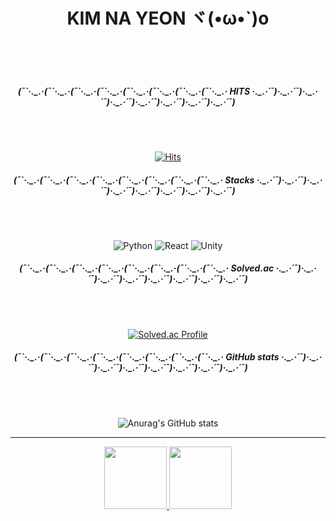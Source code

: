 <div align="center">


<h1>KIM NA YEON ヾ(•ω•`)o <br></h1><br><br><br>


<h5> (¯`·._.·(¯`·._.·(¯`·._.·(¯`·._.·(¯`·._.·(¯`·._.·(¯`·._.·(¯`·._.·  HITS  ·._.·´¯)·._.·´¯)·._.·´¯)·._.·´¯)·._.·´¯)·._.·´¯)·._.·´¯)·._.·´¯) </h5><br><br>

[![Hits](https://hits.seeyoufarm.com/api/count/incr/badge.svg?url=https%3A%2F%2Fgithub.com%2Fgjbae1212%2Fhit-counter&count_bg=%2353DACD&title_bg=%23000000&icon=&icon_color=%23E7E7E7&title=&edge_flat=false)](https://hits.seeyoufarm.com)

<h5> (¯`·._.·(¯`·._.·(¯`·._.·(¯`·._.·(¯`·._.·(¯`·._.·(¯`·._.·(¯`·._.·  Stacks  ·._.·´¯)·._.·´¯)·._.·´¯)·._.·´¯)·._.·´¯)·._.·´¯)·._.·´¯)·._.·´¯) </h5><br><br>

<img alt="Python" src ="https://img.shields.io/badge/Python-3776AB.svg?&style=flat-square&logo=Python&logoColor=white"/> <img alt="React" src ="https://img.shields.io/badge/React-61DAFB.svg?&style=flat-square&logo=React&logoColor=white"/> <img alt="Unity" src ="https://img.shields.io/badge/Unity-FFFFFF.svg?&style=flat-square&logo=Unity&logoColor=black"/> 

<h5> (¯`·._.·(¯`·._.·(¯`·._.·(¯`·._.·(¯`·._.·(¯`·._.·(¯`·._.·(¯`·._.·  Solved.ac  ·._.·´¯)·._.·´¯)·._.·´¯)·._.·´¯)·._.·´¯)·._.·´¯)·._.·´¯)·._.·´¯) </h5><br><br>

[![Solved.ac Profile](http://mazassumnida.wtf/api/v2/generate_badge?boj=nayeon1031)](https://solved.ac/nayeon1031/)

<h5> (¯`·._.·(¯`·._.·(¯`·._.·(¯`·._.·(¯`·._.·(¯`·._.·(¯`·._.·(¯`·._.· GitHub stats ·._.·´¯)·._.·´¯)·._.·´¯)·._.·´¯)·._.·´¯)·._.·´¯)·._.·´¯)·._.·´¯) </h5><br><br>

![Anurag's GitHub stats](https://github-readme-stats.vercel.app/api?username=eoyan&show_icons=true&theme=react)  





<hr>

<p>
<a href="https://github.com/devxb/gitanimals">
  <img
    src="https://render.gitanimals.org/lines/eoyan?pet-id=587181348183179491"
    width="100"
    height="100"
  />
</a>

<a href="https://github.com/devxb/gitanimals">
  <img
    src="https://render.gitanimals.org/lines/eoyan?pet-id=587181348183179486"
    width="100"
    height="100"
  />
</a>
</p>




</div>

